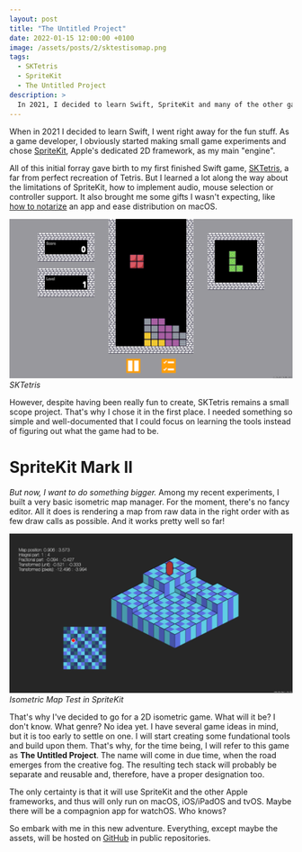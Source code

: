 ```yaml
---
layout: post
title: "The Untitled Project"
date: 2022-01-15 12:00:00 +0100
image: /assets/posts/2/sktestisomap.png
tags:
  - SKTetris
  - SpriteKit
  - The Untitled Project
description: >
  In 2021, I decided to learn Swift, SpriteKit and many of the other gaming-related Apple frameworks. That's how SKTetris was born. And now, I want to do something bigger. But I don't know what. Hence why, in this post, I call it The Untitled Project.
---
```


When in 2021 I decided to learn Swift, I went right away for the fun stuff. As a game developer, I obviously started making small game experiments and chose [SpriteKit](https://developer.apple.com/spritekit/), Apple's dedicated 2D framework, as my main "engine".

All of this initial forray gave birth to my first finished Swift game, [SKTetris](https://github.com/chsxf/SKTetris), a far from perfect recreation of Tetris. But I learned a lot along the way about the limitations of SpriteKit, how to implement audio, mouse selection or controller support. It also brought me some gifts I wasn't expecting, like [how to notarize](https://developer.apple.com/documentation/security/notarizing_macos_software_before_distribution) an app and ease distribution on macOS.

![SKTetris](/assets/posts/2/sktetris.png)
_SKTetris_

However, despite having been really fun to create, SKTetris remains a small scope project. That's why I chose it in the first place. I needed something so simple and well-documented that I could focus on learning the tools instead of figuring out what the game had to be.

# SpriteKit Mark II

_But now, I want to do something bigger._ Among my recent experiments, I built a very basic isometric map manager. For the moment, there's no fancy editor. All it does is rendering a map from raw data in the right order with as few draw calls as possible. And it works pretty well so far!

![Isometric Map Test in SpriteKit](/assets/posts/2/sktestisomap.png)
_Isometric Map Test in SpriteKit_

That's why I've decided to go for a 2D isometric game. What will it be? I don't know. What genre? No idea yet. I have several game ideas in mind, but it is too early to settle on one. I will start creating some fundational tools and build upon them. That's why, for the time being, I will refer to this game as **The Untitled Project**. The name will come in due time, when the road emerges from the creative fog. The resulting tech stack will probably be separate and reusable and, therefore, have a proper designation too.

The only certainty is that it will use SpriteKit and the other Apple frameworks, and thus will only run on macOS, iOS/iPadOS and tvOS. Maybe there will be a compagnion app for watchOS. Who knows?

So embark with me in this new adventure. Everything, except maybe the assets, will be hosted on [GitHub](https://github.com/chsxf) in public repositories.
